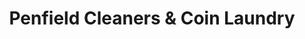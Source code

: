 ---
title: "Penfield Cleaners & Coin Laundry"
url: /rochester/penfield-cleaners-and-coin-laundry/
shop: laundry
---